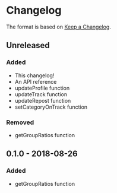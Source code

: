 # Changelog
The format is based on [Keep a Changelog](https://keepachangelog.com/en/1.0.0/).

## Unreleased
### Added
- This changelog!
- An API reference
- updateProfile function
- updateTrack function
- updateRepost function
- setCategoryOnTrack function

### Removed
- getGroupRatios function

## 0.1.0 - 2018-08-26
### Added
- getGroupRatios function
